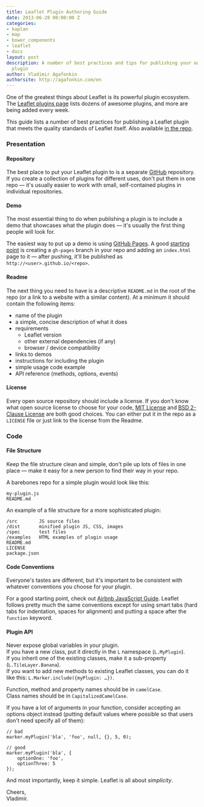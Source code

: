 ```yaml
---
title: Leaflet Plugin Authoring Guide
date: 2013-06-28 00:00:00 Z
categories:
- kaplan
- map
- bower_components
- leaflet
- docs
layout: post
description: A number of best practices and tips for publishing your own perfect Leaflet
  plugin
author: Vladimir Agafonkin
authorsite: http://agafonkin.com/en
---
```


One of the greatest things about Leaflet is its powerful plugin ecosystem.
The [Leaflet plugins page](http://leafletjs.com/plugins.html) lists dozens of awesome plugins, and more are being added every week.

This guide lists a number of best practices for publishing a Leaflet plugin that meets the quality standards of Leaflet itself. Also available [in the repo](https://github.com/Leaflet/Leaflet/blob/master/PLUGIN-GUIDE.md).

### Presentation

#### Repository

The best place to put your Leaflet plugin to is a separate [GitHub](http://github.com) repository.
If you create a collection of plugins for different uses,
don't put them in one repo &mdash;
it's usually easier to work with small, self-contained plugins in individual repositories.

#### Demo

The most essential thing to do when publishing a plugin is to include a demo that showcases what the plugin does &mdash;
it's usually the first thing people will look for.

The easiest way to put up a demo is using [GitHub Pages](http://pages.github.com/).
A good [starting point](https://help.github.com/articles/creating-project-pages-manually) is creating a `gh-pages` branch in your repo and adding an `index.html` page to it  &mdash;
after pushing, it'll be published as `http://<user>.github.io/<repo>`.

#### Readme

The next thing you need to have is a descriptive `README.md` in the root of the repo (or a link to a website with a similar content).
At a minimum it should contain the following items:

- name of the plugin
- a simple, concise description of what it does
- requirements
	- Leaflet version
	- other external dependencies (if any)
	- browser / device compatibility
- links to demos
- instructions for including the plugin
- simple usage code example
- API reference (methods, options, events)

#### License

Every open source repository should include a license.
If you don't know what open source license to choose for your code,
[MIT License](http://opensource.org/licenses/MIT) and [BSD 2-Clause License](http://opensource.org/licenses/BSD-2-Clause) are both good choices.
You can either put it in the repo as a `LICENSE` file or just link to the license from the Readme.

### Code

#### File Structure

Keep the file structure clean and simple,
don't pile up lots of files in one place  &mdash;
make it easy for a new person to find their way in your repo.

A barebones repo for a simple plugin would look like this:

	my-plugin.js
	README.md

An example of a file structure for a more sophisticated plugin:

	/src        JS source files
	/dist       minified plugin JS, CSS, images
	/spec       test files
	/examples   HTML examples of plugin usage
	README.md
	LICENSE
	package.json

#### Code Conventions

Everyone's tastes are different, but it's important to be consistent with whatever conventions you choose for your plugin.

For a good starting point, check out [Airbnb JavaScript Guide](https://github.com/airbnb/javascript).
Leaflet follows pretty much the same conventions
except for using smart tabs (hard tabs for indentation, spaces for alignment)
and putting a space after the `function` keyword.

#### Plugin API

Never expose global variables in your plugin.<br>
If you have a new class, put it directly in the `L` namespace (`L.MyPlugin`).<br>
If you inherit one of the existing classes, make it a sub-property (`L.TileLayer.Banana`).<br>
If you want to add new methods to existing Leaflet classes, you can do it like this: `L.Marker.include({myPlugin: …})`.

Function, method and property names should be in `camelCase`.<br>
Class names should be in `CapitalizedCamelCase`.

If you have a lot of arguments in your function, consider accepting an options object instead (putting default values where possible so that users don't need specify all of them):

	// bad
	marker.myPlugin('bla', 'foo', null, {}, 5, 0);

	// good
	marker.myPlugin('bla', {
		optionOne: 'foo',
		optionThree: 5
	});

And most importantly, keep it simple. Leaflet is all about *simplicity*.

Cheers,<br>
Vladimir.
